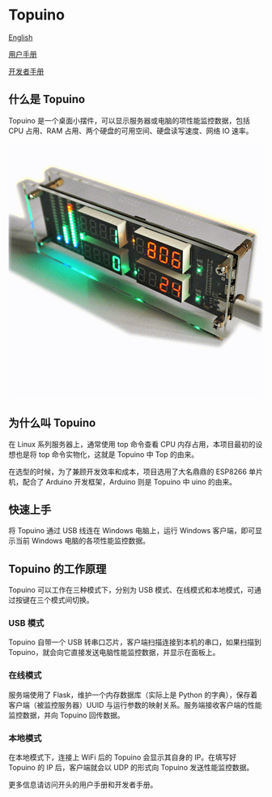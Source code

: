 # Topuino

[English](doc/README_en.md)

[用户手册](doc/user_manual.md)

[开发者手册](doc/develop.md)

## 什么是 Topuino

Topuino 是一个桌面小摆件，可以显示服务器或电脑的项性能监控数据，包括 CPU 占用、RAM 占用、两个硬盘的可用空间、硬盘读写速度、网络 IO 速率。

![](doc/sample.png)

## 为什么叫 Topuino

在 Linux 系列服务器上，通常使用 top 命令查看 CPU 内存占用，本项目最初的设想也是将 top 命令实物化，这就是 Topuino 中 Top 的由来。

在选型的时候，为了兼顾开发效率和成本，项目选用了大名鼎鼎的 ESP8266 单片机，配合了 Arduino 开发框架，Arduino 则是 Topuino 中 uino 的由来。

## 快速上手

将 Topuino 通过 USB 线连在 Windows 电脑上，运行 Windows 客户端，即可显示当前 Windows 电脑的各项性能监控数据。

## Topuino 的工作原理

Topuino 可以工作在三种模式下，分别为 USB 模式、在线模式和本地模式，可通过按键在三个模式间切换。

### USB 模式

Topuino 自带一个 USB 转串口芯片，客户端扫描连接到本机的串口，如果扫描到 Topuino，就会向它直接发送电脑性能监控数据，并显示在面板上。

### 在线模式

服务端使用了 Flask，维护一个内存数据库（实际上是 Python 的字典），保存着客户端（被监控服务器）UUID 与运行参数的映射关系。服务端接收客户端的性能监控数据，并向 Topuino 回传数据。

### 本地模式

在本地模式下，连接上 WiFi 后的 Topuino 会显示其自身的 IP。在填写好 Topuino 的 IP 后，客户端就会以 UDP 的形式向 Topuino 发送性能监控数据。

更多信息请访问开头的用户手册和开发者手册。

